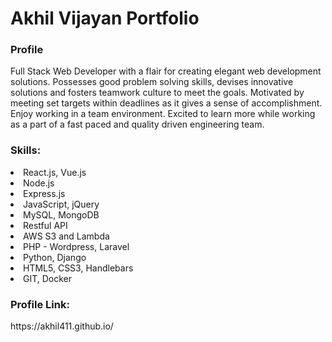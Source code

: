 # Akhil Vijayan Portfolio
<h3>Profile</h3>

<p> Full Stack Web Developer with a flair for creating elegant web development solutions. Possesses good problem solving skills, devises innovative solutions and fosters teamwork culture to meet the goals. Motivated by meeting set targets within deadlines as it gives a sense of accomplishment. Enjoy working in a team environment. Excited to learn more while working as a part of a fast paced and quality driven engineering team.</p>

<h3>Skills:</h3>
<li>React.js, Vue.js
<li>Node.js
<li>Express.js
<li>JavaScript, jQuery
<li>MySQL, MongoDB
<li>Restful API
<li>AWS S3 and Lambda
<li>PHP - Wordpress, Laravel
<li>Python, Django
<li>HTML5, CSS3, Handlebars
<li>GIT, Docker

<h3>Profile Link: </h3> https://akhil411.github.io/
